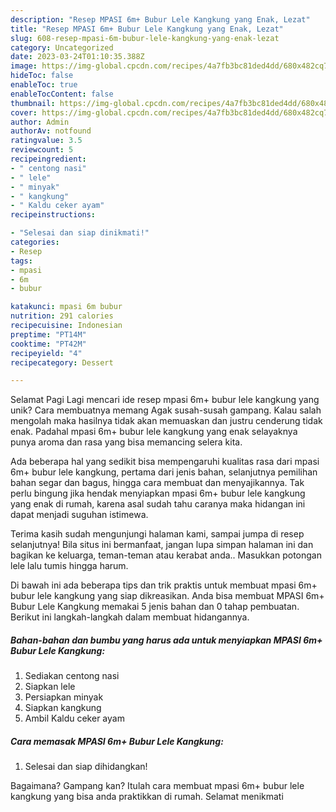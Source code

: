 ```yaml
---
description: "Resep MPASI 6m+ Bubur Lele Kangkung yang Enak, Lezat"
title: "Resep MPASI 6m+ Bubur Lele Kangkung yang Enak, Lezat"
slug: 608-resep-mpasi-6m-bubur-lele-kangkung-yang-enak-lezat
category: Uncategorized
date: 2023-03-24T01:10:35.388Z
image: https://img-global.cpcdn.com/recipes/4a7fb3bc81ded4dd/680x482cq70/mpasi-6m-bubur-lele-kangkung-foto-resep-utama.jpg
hideToc: false
enableToc: true
enableTocContent: false
thumbnail: https://img-global.cpcdn.com/recipes/4a7fb3bc81ded4dd/680x482cq70/mpasi-6m-bubur-lele-kangkung-foto-resep-utama.jpg
cover: https://img-global.cpcdn.com/recipes/4a7fb3bc81ded4dd/680x482cq70/mpasi-6m-bubur-lele-kangkung-foto-resep-utama.jpg
author: Admin
authorAv: notfound
ratingvalue: 3.5
reviewcount: 5
recipeingredient:
- " centong nasi"
- " lele"
- " minyak"
- " kangkung"
- " Kaldu ceker ayam"
recipeinstructions:

- "Selesai dan siap dinikmati!"
categories:
- Resep
tags:
- mpasi
- 6m
- bubur

katakunci: mpasi 6m bubur 
nutrition: 291 calories
recipecuisine: Indonesian
preptime: "PT14M"
cooktime: "PT42M"
recipeyield: "4"
recipecategory: Dessert

---
```



Selamat Pagi Lagi mencari ide resep mpasi 6m+ bubur lele kangkung yang unik? Cara membuatnya memang Agak susah-susah gampang. Kalau salah mengolah maka hasilnya tidak akan memuaskan dan justru cenderung tidak enak. Padahal mpasi 6m+ bubur lele kangkung yang enak selayaknya punya aroma dan rasa yang bisa memancing selera kita.


Ada beberapa hal yang sedikit bisa mempengaruhi kualitas rasa dari mpasi 6m+ bubur lele kangkung, pertama dari jenis bahan, selanjutnya pemilihan bahan segar dan bagus, hingga cara membuat dan menyajikannya. Tak perlu bingung jika hendak menyiapkan mpasi 6m+ bubur lele kangkung yang enak di rumah, karena asal sudah tahu caranya maka hidangan ini dapat menjadi suguhan istimewa.

Terima kasih sudah mengunjungi halaman kami, sampai jumpa di resep selanjutnya! Bila situs ini bermanfaat, jangan lupa simpan halaman ini dan bagikan ke keluarga, teman-teman atau kerabat anda.. Masukkan potongan lele lalu tumis hingga harum.


Di bawah ini ada beberapa tips dan trik praktis untuk membuat mpasi 6m+ bubur lele kangkung yang siap dikreasikan. Anda bisa membuat MPASI 6m+ Bubur Lele Kangkung memakai 5 jenis bahan dan 0 tahap pembuatan. Berikut ini langkah-langkah dalam membuat hidangannya.

<!--inarticleads1-->

##### Bahan-bahan dan bumbu yang harus ada untuk menyiapkan MPASI 6m+ Bubur Lele Kangkung:

1. Sediakan  centong nasi
1. Siapkan  lele
1. Persiapkan  minyak
1. Siapkan  kangkung
1. Ambil  Kaldu ceker ayam




<!--inarticleads2-->

##### Cara memasak MPASI 6m+ Bubur Lele Kangkung:


1. Selesai dan siap dihidangkan!



Bagaimana? Gampang kan? Itulah cara membuat mpasi 6m+ bubur lele kangkung yang bisa anda praktikkan di rumah. Selamat menikmati
